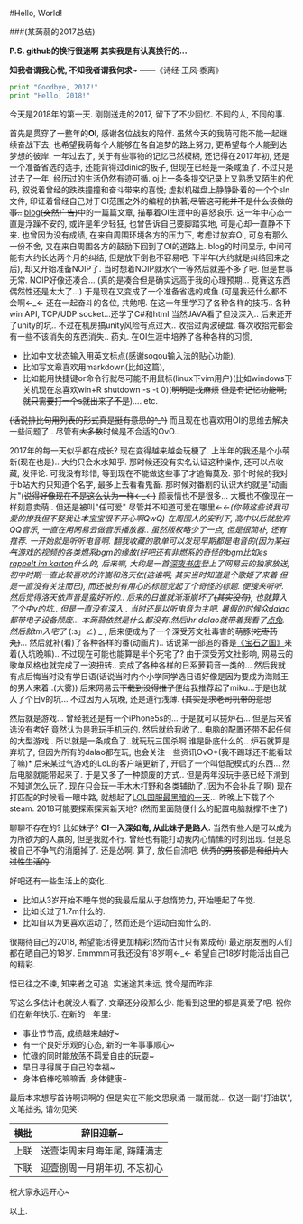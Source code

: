 #Hello, World! 

###(某蒟蒻的2017总结)

**P.S. github的换行很迷啊 其实我是有认真换行的...**

**知我者谓我心忧, 不知我者谓我何求~**   ——《诗经·王风·黍离》

```python
print "Goodbye, 2017!"
print "Hello, 2018!"
```

今天是2018年的第一天.
刚刚送走的2017, 留下了不少回忆.
不同的人, 不同的事.

首先是贯穿了一整年的**OI**, 感谢各位战友的陪伴.
虽然今天的我萌可能不能一起继续奋战下去, 也希望我萌每个人能够在各自追梦的路上努力, 更希望每个人能到达梦想的彼岸.
一年过去了, 关于有些事物的记忆已然模糊, 还记得在2017年初, 还是一个准备省选的选手, 还能背得过dinic的板子, 但现在已经是一条咸鱼了. 不过只是过去了一年, 经历过的生活仍然有迹可循. oj上一条条提交记录上又熟悉又陌生的代码, 叙说着曾经的跌跌撞撞和奋斗带来的喜悦; 虚拟机磁盘上静静卧着的一个个sln文件, 印证着曾经自己对于OI范围之外的编程的执著;~~尽管这可能并不是什么该做的事..~~ [blog](http://blog.csdn.net/enzymii)~~(突然广告)~~中的一篇篇文章, 描摹着OI生涯中的喜怒哀乐.
这一年中心态一直是浮躁不安的, 或许是年少轻狂, 也曾告诉自己要脚踏实地, 可是心却一直静不下来.
也曾因为没有成绩, 在来自周围环境各方的压力下, 考虑过放弃OI, 可总有那么一份不舍, 又在来自周围各方的鼓励下回到了OI的道路上. blog的时间显示, 中间可能有大约长达两个月的纠结, 但是放下倒也不容易吧.
下半年(大约就是纠结回来之后), 却又开始准备NOIP了. 当时想着NOIP就水个一等然后就差不多了吧. 但是世事无常. NOIP好像还凑合... (真的是凑合但是确实远高于我的心理预期... 竞赛这东西偶然性还是太大了...)
于是现在又变成了一个准备省选的咸鱼.(可是我还什么都不会啊←_←
还在一起奋斗的各位, 共勉吧.
在这一年里学习了各种各样的技巧.. 各种win API, TCP/UDP socket...还学了C#和html 当然JAVA看了但没深入.. 后来还开了unity的坑.. 不过在机房搞unity风险有点过大..
收拾过两波硬盘. 每次收拾完都会有一些不该消失的东西消失.. 药丸.
在OI生涯中培养了各种各样的习惯, 

- 比如中文状态输入用英文标点(感谢sogou输入法的贴心功能), 
- 比如写文章喜欢用markdown(比如这篇), 
- 比如能用快捷键or命令行就尽可能不用鼠标(linux下vim用户)(比如windows下关机现在总喜欢win+R shutdown -s -t 0)(~~明明是找麻烦~~ ~~但是有记忆功能啊, 就只需要打一个s就出来了不是~~).... etc.

~~(话说排比句用列表的形式真是挺有意思的^_^)~~
而且现在也喜欢用OI的思维去解决一些问题了.. 尽管有~~大多数~~时候是不合适的OvO..

2017年的每一天似乎都在成长? 现在变得越来越会玩梗了.
上半年的我还是个小萌新(现在也是).. 大约只会水水知乎. 那时候还没有实名认证这种操作, 还可以点收藏, 发评论. 可我没有珍惜, 等到现在不能做这些事了才追悔莫及. 那个时候的我对于b站大约只知道个名字, 最多上去看看鬼畜. 那时候对番剧的认识大约就是"动画片"(~~说得好像现在不是这么认为一样←_←)~~
颜表情也不是很多... 大概也不像现在一样刻意卖萌.. 但还是被叫"任可爱" 尽管并不知道可爱在哪里←_←(你萌这些说我可爱的撩我但不娶我让本宝宝很不开心啊QwQ)
在周围人的安利下, 高中以后就放弃QQ音乐, 一直在用网易云做音乐播放器.. 虽然版权略少了一点, 但是很简朴, 还有推荐. 一开始就是听听电音啊. 翻我收藏的歌单可以发现早期都是电音的(因为某~~过气~~游戏的视频的各类燃系bgm的缘故(好吧还有非燃系的奇怪的bgm比如[es rappelt im karton](http://music.163.com/#/m/song?id=29750825&userid=355630197)什么的, 后来嘛, 大约是一首[深夜书店](http://music.163.com/#/m/song?id=465677131&userid=355630197)登上了网易云的独家放送, 初中时期一直比较喜欢的许嵩和洛天依(~~这谁啊,~~ 其实当时知道是个歌姬了来着 但是一直没有关注而已), 而还被别有用心的标题党起了个奇怪的标题. 便搜来听听. 然后觉得洛天依声音是蛮好听的.. 后来的日推就渐渐崩坏了~~(其实没有)~~, 也就算入了个中v的坑.. 但是一直没有深入.. 当时还是以听电音为主吧.
暑假的时候众dalao都带电子设备颓废... 本蒟蒻依然是什么都没有.然后lhr dalao就带着我看了[点兔](http://bangumi.bilibili.com/anime/191?from=search&seid=15623632567830276322). 然后就tm入宅了_ (:з」∠) _ ,  后来便成为了一个深受芳文社毒害的萌豚~~(吃枣药丸)~~... 然后就补(看)了各种各样的番(动画片).. 话说第一部追的番是[《宝石之国》](http://bangumi.bilibili.com/anime/6434?from=search&seid=6959036037045226378)来着(入坑晚嘛).. 不过现在可能也能算是半个死宅了?
由于深受芳文社影响, 网易云的歌单风格也就完成了一波扭转.. 变成了各种各样的日系萝莉音一类的...
然后我就有点后悔当时没有学日语(话说当时内个小学同学选日语好像是因为要成为海贼王的男人来着..(大雾))
后来网易云~~下载到没得推了~~便给我推荐起了miku...于是也就入了个日v的坑...
不过因为入坑晚, 还是道行浅薄. ~~(其实是求老司机带的意思~~

然后就是游戏... 曾经我还是有一个iPhone5s的... 于是就可以搓炉石...
但是后来省选没有考好 竟然认为是我玩手机玩的. 然后就给我收了..
电脑的配置还带不起任何的大型游戏..
所以就是一条咸鱼了..就玩玩三国杀啊 谁是卧底什么的..
炉石就算是弃坑了, 但因为所有的dalao都在玩, 也会关注一些资讯OvO*(我不踢球还不能看球了嘛)*
后来某过气游戏的LoL的客户端更新了, 开启了一个叫低配模式的东西... 然后电脑就能带起来了.
于是又多了一种颓废的方式..
但是两年没玩手感已经下滑到不知道怎么玩了.
现在只会玩一手木木打野和各类辅助了.(因为不会补兵了啊)
现在打匹配的时候看一眼中路, 就想起了[LOL国服最黑暗的一天](https://m.zol.com.cn/article/4268413.html)...
昨晚上下载了个steam. 2018可能要探索探索新天地? (然而里面随便什么的配置电脑就撑不住了)

聊聊不存在的? 比如妹子?
**OI一入深如海, 从此妹子是路人.**
当然有些人是可以成为为所欲为的人赢的, 但是我就不行.
曾经也有能打动我内心情愫的时刻出现.
但是总被自己不争气的消磨掉了.
还是怂啊.
算了, 放任自流吧.
~~优秀的男孩都是和纸片人过性生活的.~~

好吧还有一些生活上的变化..

- 比如从3岁开始不睡午觉的我最后屈从于怠惰势力, 开始睡起了午觉.
- 比如长过了1.7m什么的.
- 比如自以为更喜欢运动了, 然而还是个运动白痴什么的.

很期待自己的2018, 希望能活得更加精彩(然而估计只有累成苟)
最近朋友圈的人们都在晒自己的18岁.
Emmmm可我还没有18岁啊←_←
希望自己18岁时能活出自己的精彩.

悟已往之不谏, 知来者之可追. 实迷途其未远, 觉今是而昨非.

写这么多估计也就没人看了. 文章还分段那么少.
能看到这里的都是真爱了吧.
祝你们在新年快乐.
在新的一年里:

- 事业节节高, 成绩越来越好~
- 有一个良好乐观的心态, 新的一年事事顺心~
- 忙碌的同时能放荡不羁爱自由的玩耍~
- 早日寻得属于自己的幸福~
- 身体倍棒吃嘛嘛香, 身体健康~


最后本来想写首诗啊词啊的 但是实在不能文思泉涌 一蹴而就...
仅送一副"打油联", 文笔拙劣, 请勿见笑.

| 横批   | 辞旧迎新~           |
| ---- | --------------- |
| 上联   | 送壹柒周末月晦年尾, 踌躇满志 |
| 下联   | 迎壹捌周一月朔年初, 不忘初心 |

祝大家永远开心~

以上.
